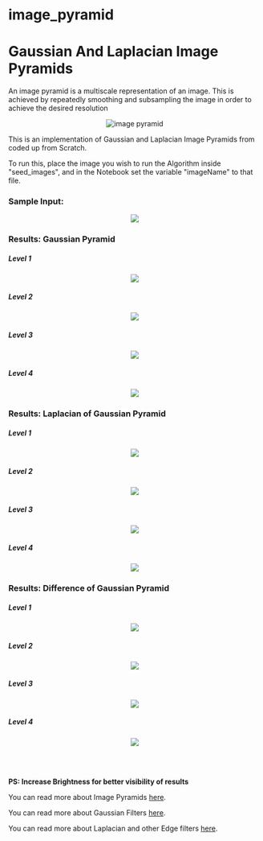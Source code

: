 # image_pyramid
<h1> Gaussian And Laplacian Image Pyramids </h1>
<p> An image pyramid is a multiscale representation of an image. This is achieved by repeatedly smoothing and subsampling the image in order to achieve the desired resolution </p>
<p align="center">
<img src = "https://upload.wikimedia.org/wikipedia/commons/4/43/Image_pyramid.svg"/ alt="image pyramid">
</p>

<p> This is an implementation of Gaussian and Laplacian Image Pyramids from coded up from Scratch. </p>

<p> To run this, place the image you wish to run the Algorithm inside "seed_images", and in the Notebook set the variable "imageName" to that file. </p>

<h3> Sample Input: </h3>

<p align="center">
  <img src="seed_images/messi.jpg"/>
</p>


<h3> Results: Gaussian Pyramid </h4>

<h5> Level 1 </h5>
<p align="center">
  <img src="results/messi_results/gaussian_pyramid/messi_gaussian_level_0.jpg"/>
</p>


<h5> Level 2 </h5>
<p align="center">
  <img src="results/messi_results/gaussian_pyramid/messi_gaussian_level_1.jpg"/>
</p>


<h5> Level 3 </h5>
<p align="center">
  <img src="results/messi_results/gaussian_pyramid/messi_gaussian_level_2.jpg"/>
</p>


<h5> Level 4 </h5>
<p align="center">
  <img src="results/messi_results/gaussian_pyramid/messi_gaussian_level_3.jpg"/>
</p>

<h3> Results: Laplacian of Gaussian Pyramid </h4>

<h5> Level 1 </h5>
<p align="center">
  <img src="results/messi_results/log_pyramid/messi_log_level_0.jpg"/>
</p>


<h5> Level 2 </h5>
<p align="center">
  <img src="results/messi_results/log_pyramid/messi_log_level_1.jpg"/>
</p>


<h5> Level 3 </h5>
<p align="center">
  <img src="results/messi_results/log_pyramid/messi_log_level_2.jpg"/>
</p>


<h5> Level 4 </h5>
<p align="center">
  <img src="results/messi_results/log_pyramid/messi_log_level_3.jpg"/>
</p>


<h3> Results: Difference of Gaussian Pyramid </h4>

<h5> Level 1 </h5>
<p align="center">
  <img src="results/messi_results/laplacian_pyramid/messi_laplacian_level_0.jpg"/>
</p>

<h5> Level 2 </h5>
<p align="center">
  <img src="results/messi_results/laplacian_pyramid/messi_laplacian_level_1.jpg"/>
</p>

<h5> Level 3 </h5>
<p align="center">
  <img src="results/messi_results/laplacian_pyramid/messi_laplacian_level_2.jpg"/>
</p>

<h5> Level 4 </h5>
<p align="center">
  <img src="results/messi_results/laplacian_pyramid/messi_laplacian_level_3.jpg"/>
</p>
<br/><br/>
<b><p> PS: Increase Brightness for better visibility of results </p> </b>

<p> You can read more about Image Pyramids <a href="https://en.wikipedia.org/wiki/Pyramid_(image_processing)"> here</a>.</p>
<p> You can read more about Gaussian Filters <a href="https://en.wikipedia.org/wiki/Gaussian_filter"> here</a>.</p>
<p> You can read more about Laplacian and other Edge filters <a href="http://www.aishack.in/tutorials/sobel-laplacian-edge-detectors/"> here</a>.</p>


